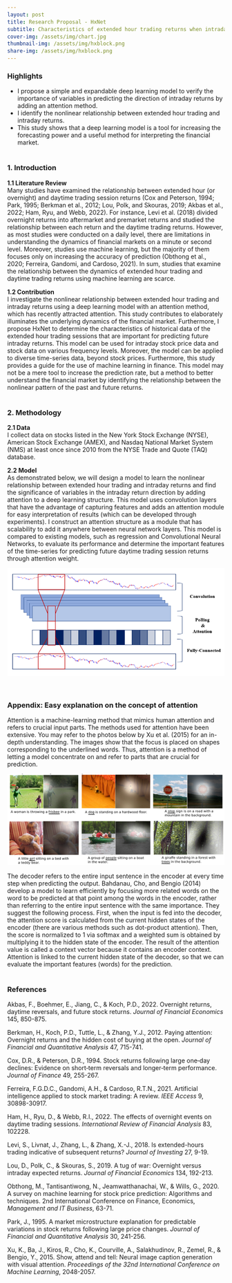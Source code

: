 ```yaml
---
layout: post
title: Research Proposal - HxNet 
subtitle: Characteristics of extended hour trading returns when intraday returns increase
cover-img: /assets/img/chart.jpg
thumbnail-img: /assets/img/hxblock.png
share-img: /assets/img/hxblock.png
---
```


### Highlights <br>
- I propose a simple and expandable deep learning model to verify the importance of variables in predicting the direction of intraday returns by adding an attention method.
- I identify the nonlinear relationship between extended hour trading and intraday returns.
- This study shows that a deep learning model is a tool for increasing the forecasting power and a useful method for interpreting the financial market.
<br><br>

### 1. Introduction <br>

**1.1 Literature Review** <br>
Many studies have examined the relationship between extended hour (or overnight) and daytime trading session returns (Cox and Peterson, 1994; Park, 1995; Berkman et al., 2012; Lou, Polk, and Skouras, 2019; Akbas et al., 2022; Ham, Ryu, and Webb, 2022). For instance, Levi et al. (2018) divided overnight returns into aftermarket and premarket returns and studied the relationship between each return and the daytime trading returns. However, as most studies were conducted on a daily level, there are limitations in understanding the dynamics of financial markets on a minute or second level. Moreover, studies use machine learning, but the majority of them focuses only on increasing the accuracy of prediction (Obthong et al., 2020; Ferreira, Gandomi, and Cardoso, 2021). In sum, studies that examine the relationship between the dynamics of extended hour trading and daytime trading returns using machine learning are scarce.

**1.2 Contribution** <br>
I investigate the nonlinear relationship between extended hour trading and intraday returns using a deep learning model with an attention method, which has recently attracted attention. This study contributes to elaborately illuminates the underlying dynamics of the financial market. Furthermore, I propose HxNet to determine the characteristics of historical data of the extended hour trading sessions that are important for predicting future intraday returns. This model can be used for intraday stock price data and stock data on various frequency levels. Moreover, the model can be applied to diverse time-series data, beyond stock prices. Furthermore, this study provides a guide for the use of machine learning in finance. This model may not be a mere tool to increase the prediction rate, but a method to better understand the financial market by identifying the relationship between the nonlinear pattern of the past and future returns. <br><br>

### 2.	Methodology <br>

**2.1 Data** <br>
I collect data on stocks listed in the New York Stock Exchange (NYSE), American Stock Exchange (AMEX), and Nasdaq National Market System (NMS) at least once since 2010 from the NYSE Trade and Quote (TAQ) database. 

**2.2 Model** <br>
As demonstrated below, we will design a model to learn the nonlinear relationship between extended hour trading and intraday returns and find the significance of variables in the intraday return direction by adding attention to a deep learning structure. This model uses convolution layers that have the advantage of capturing features and adds an attention module for easy interpretation of results (which can be developed through experiments). I construct an attention structure as a module that has scalability to add it anywhere between neural network layers. This model is compared to existing models, such as regression and Convolutional Neural Networks, to evaluate its performance and determine the important features of the time-series for predicting future daytime trading session returns through attention weight.

![hxblock](/assets/img/intext_hxblock.PNG)

<br>

### Appendix: Easy explanation on the concept of attention <br>
Attention is a machine-learning method that mimics human attention and refers to crucial input parts. The methods used for attention have been extensive. You may refer to the photos below by Xu et al. (2015) for an in-depth understanding. The images show that the focus is placed on shapes corresponding to the underlined words. Thus, attention is a method of letting a model concentrate on and refer to parts that are crucial for prediction.

![xu2015](/assets/img/xu2015.png)

The decoder refers to the entire input sentence in the encoder at every time step when predicting the output. Bahdanau, Cho, and Bengio (2014) develop a model to learn efficiently by focusing more related words on the word to be predicted at that point among the words in the encoder, rather than referring to the entire input sentence with the same importance. They suggest the following process. First, when the input is fed into the decoder, the attention score is calculated from the current hidden states of the encoder (there are various methods such as dot-product attention). Then, the score is normalized to 1 via softmax and a weighted sum is obtained by multiplying it to the hidden state of the encoder. The result of the attention value is called a context vector because it contains an encoder context. Attention is linked to the current hidden state of the decoder, so that we can evaluate the important features (words) for the prediction. <br><br>

### References
Akbas, F., Boehmer, E., Jiang, C., & Koch, P.D., 2022. Overnight returns, daytime reversals, and future stock returns. _Journal of Financial Economics_ 145, 850-875.

Berkman, H., Koch, P.D., Tuttle, L., & Zhang, Y.J., 2012. Paying attention: Overnight returns and the hidden cost of buying at the open. _Journal of Financial and Quantitative Analysis_ 47, 715-741.

Cox, D.R., & Peterson, D.R., 1994. Stock returns following large one‐day declines: Evidence on short‐term reversals and longer‐term performance. _Journal of Finance_ 49, 255-267.

Ferreira, F.G.D.C., Gandomi, A.H., & Cardoso, R.T.N., 2021. Artificial intelligence applied to stock market trading: A review. _IEEE Access_ 9, 30898-30917.

Ham, H., Ryu, D., & Webb, R.I., 2022. The effects of overnight events on daytime trading sessions. _International Review of Financial Analysis_ 83, 102228.

Levi, S., Livnat, J., Zhang, L., & Zhang, X.-J., 2018. Is extended-hours trading indicative of subsequent returns? _Journal of Investing_ 27, 9-19.

Lou, D., Polk, C., & Skouras, S., 2019. A tug of war: Overnight versus intraday expected returns. _Journal of Financial Economics_ 134, 192-213.

Obthong, M., Tantisantiwong, N., Jeamwatthanachai, W., & Wills, G., 2020. A survey on machine learning for stock price prediction: Algorithms and techniques. 2nd International Conference on Finance, Economics, _Management and IT Business_, 63-71.

Park, J., 1995. A market microstructure explanation for predictable variations in stock returns following large price changes. _Journal of Financial and Quantitative Analysis_ 30, 241-256.

Xu, K., Ba, J., Kiros, R., Cho, K., Courville, A., Salakhudinov, R., Zemel, R., & Bengio, Y., 2015. Show, attend and tell: Neural image caption generation with visual attention. _Proceedings of the 32nd International Conference on Machine Learning_, 2048-2057.

